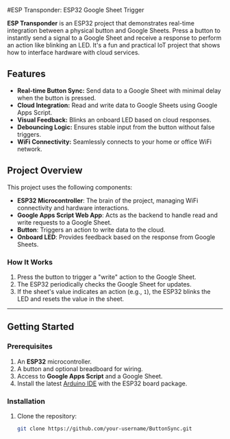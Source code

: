 #ESP Transponder: ESP32 Google Sheet Trigger

**ESP Transponder** is an ESP32 project that demonstrates real-time integration between a physical button and Google Sheets. Press a button to instantly send a signal to a Google Sheet and receive a response to perform an action like blinking an LED. It's a fun and practical IoT project that shows how to interface hardware with cloud services.

## Features
- **Real-time Button Sync:** Send data to a Google Sheet with minimal delay when the button is pressed.
- **Cloud Integration:** Read and write data to Google Sheets using Google Apps Script.
- **Visual Feedback:** Blinks an onboard LED based on cloud responses.
- **Debouncing Logic:** Ensures stable input from the button without false triggers.
- **WiFi Connectivity:** Seamlessly connects to your home or office WiFi network.

## Project Overview
This project uses the following components:
- **ESP32 Microcontroller**: The brain of the project, managing WiFi connectivity and hardware interactions.
- **Google Apps Script Web App**: Acts as the backend to handle read and write requests to a Google Sheet.
- **Button**: Triggers an action to write data to the cloud.
- **Onboard LED**: Provides feedback based on the response from Google Sheets.

### How It Works
1. Press the button to trigger a "write" action to the Google Sheet.
2. The ESP32 periodically checks the Google Sheet for updates.
3. If the sheet's value indicates an action (e.g., `1`), the ESP32 blinks the LED and resets the value in the sheet.

---

## Getting Started

### Prerequisites
1. An **ESP32** microcontroller.
2. A button and optional breadboard for wiring.
3. Access to **Google Apps Script** and a Google Sheet.
4. Install the latest [Arduino IDE](https://www.arduino.cc/en/software) with the ESP32 board package.

### Installation
1. Clone the repository:
   ```bash
   git clone https://github.com/your-username/ButtonSync.git
